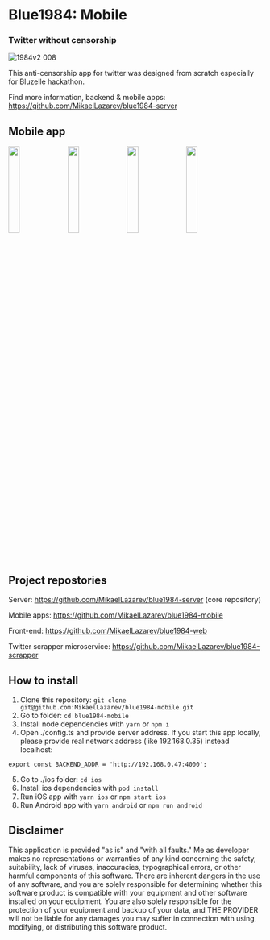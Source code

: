 # Blue1984: Mobile
### Twitter without censorship

![1984v2 008](https://user-images.githubusercontent.com/26343374/85220247-9d21a580-b3b2-11ea-8870-ccc5a0f1d1eb.jpeg)

This anti-censorship app for twitter was designed from scratch especially for Bluzelle hackathon.

Find more information, backend & mobile apps: https://github.com/MikaelLazarev/blue1984-server

## Mobile app

<img src='https://user-images.githubusercontent.com/26343374/83404016-7ce57300-a412-11ea-947b-9be3bbbf07d5.png' width='21%'/>&nbsp;&nbsp;&nbsp;<img src='https://user-images.githubusercontent.com/26343374/83404020-7f47cd00-a412-11ea-9422-ec1211715b1d.png' width='21%'/>&nbsp;&nbsp;&nbsp;<img src='https://user-images.githubusercontent.com/26343374/83404018-7eaf3680-a412-11ea-94cb-321941c54c12.png' width='21%'/>&nbsp;&nbsp;&nbsp;<img src='https://user-images.githubusercontent.com/26343374/83404017-7eaf3680-a412-11ea-90cb-fd732463cc0d.png' width='21%'/>

## Project repostories

Server: https://github.com/MikaelLazarev/blue1984-server (core repository)

Mobile apps: https://github.com/MikaelLazarev/blue1984-mobile

Front-end: https://github.com/MikaelLazarev/blue1984-web

Twitter scrapper microservice: https://github.com/MikaelLazarev/blue1984-scrapper

## How to install

1. Clone this repository: ```git clone git@github.com:MikaelLazarev/blue1984-mobile.git```
2. Go to folder: ```cd blue1984-mobile```
3. Install node dependencies with ```yarn``` or ```npm i```
4. Open ./config.ts and provide server address. 
If you start this app locally, please provide real network address (like 192.168.0.35) instead localhost:
```
export const BACKEND_ADDR = 'http://192.168.0.47:4000';
```
5. Go to ./ios folder: ```cd ios```
6. Install ios dependencies with ```pod install```
7. Run iOS app with ```yarn ios``` or ```npm start ios```
8. Run Android app with ```yarn android``` or ```npm run android```

## Disclaimer

This application is provided "as is" and "with all faults." Me as developer makes no representations or warranties of any kind concerning the safety, suitability, lack of viruses, inaccuracies, typographical errors, or other harmful components of this software. There are inherent dangers in the use of any software, and you are solely responsible for determining whether this software product is compatible with your equipment and other software installed on your equipment. You are also solely responsible for the protection of your equipment and backup of your data, and THE PROVIDER will not be liable for any damages you may suffer in connection with using, modifying, or distributing this software product.
